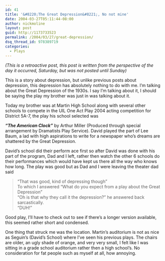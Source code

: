 ```yaml
---
id: 41
title: '&#8220;The Great Depression&#8221;, No not mine'
date: 2004-03-27T05:11:44-08:00
author: nickmoline
layout: post
guid: http://1173733523
permalink: /2004/03/27/great-depression/
dsq_thread_id: 978389719
categories:
  - Plays
---
```

_(This is a retroactive post, this post is written from the perspective of the day it occurred, Saturday, but was not posted until Sunday)_

This is a story about depression, but unlike previous posts about depression, this depression has absolutely nothing to do with me. I&#8217;m talking about the Great Depression of the 1930s. I say I&#8217;m talking about it, I should be saying the play my brother was just in was talking about it. 

<!--more-->

Today my brother was at Martin High School along with several other schools to compete in the UIL One Act Play 2004 acting competition for District 5A-7, the play his school selected was 

_**&#8220;The American Clock&#8221;**_ by Arthur Miller (Produced through special arrangement by Dramatists Play Service). David played the part of Lee Baum, a lad with high aspirations to write for a newspaper who&#8217;s dreams are shattered by the Great Depression.

David&#8217;s school did their perform ace first so after David was done with his part of the program, Dad and I left, rather then watch the other 6 schools do their performances which would have kept us there all the way who knows how long. The play was good but as Dad and I were leaving the theater dad said

> &#8220;That was good, kind of depressing though&#8221;  
> To which I answered &#8220;What do you expect from a play about the Great Depression&#8221;  
> &#8220;Oh is that why they call it the depression?&#8221; he answered back sarcastically.  
> &#8220;DUH!&#8221;

Good play, I&#8217;ll have to check out to see if there&#8217;s a longer version available, this seemed rather short and condensed.

One thing that struck me was the location. Martin&#8217;s auditorium is not as nice as Seguin&#8217;s (David&#8217;s School) where I&#8217;ve seen his previous plays. The chairs are older, an ugly shade of orange, and very very small, I felt like I was sitting in a grade school auditorium rather then a high school&#8217;s. No consideration for fat people such as myself at all, how annoying.